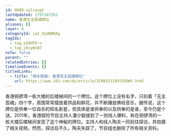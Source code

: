 ```yaml
---
id: 0680-zylcaugt
lastUpdated: 1757167352
name: 香港无主孤魂牌位
aliases: []
layer: 4
categoryId: cat_9yUWRRAg
tagIds:
  - tag_e2OdFO-v
  - tag_iRzyWsB7
nsfw: false
parent: ""
relatedEntries: []
timelineEvents: []
titledLinks:
  - title: "相关链接: 香港无主孤魂牌位"
    url: https://www.163.com/dy/article/ICMA331I0553XDWY.html
---
```


香港铜锣湾一栋大楼的后楼梯间的一个牌位。这个牌位上没有名字，只刻着「无主孤魂」四个字，周围常常摆放着供品和鲜花，并不断播放佛经音乐，据传说，这个牌位是供奉一位自杀的知名影星，但具体是谁供奉的以及供奉的是谁，至今仍是个谜。2011年，香港探险节目主持人潘少聪接到了一则线人爆料，称在铜锣湾的一栋大楼后楼梯间发现了这个神秘的牌位。主持人和线人陶夫一同前往探访，并拍摄了相关视频。然而，探访后不久，陶夫失踪了，节目组也删除了所有相关资料。